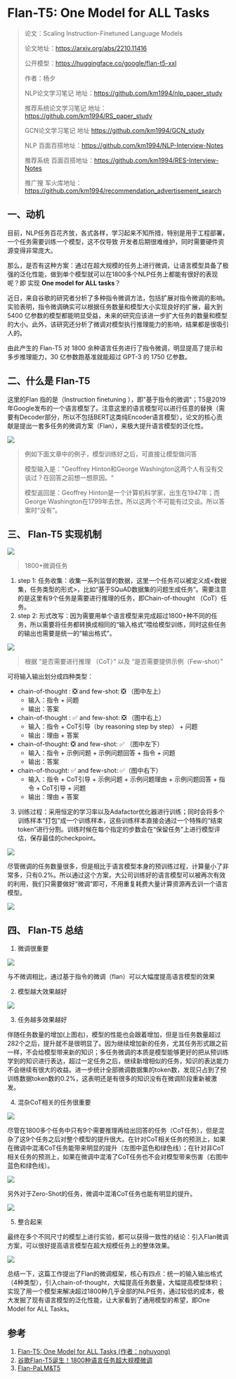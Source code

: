 # Flan-T5: One Model for ALL Tasks

> 论文：Scaling Instruction-Finetuned Language Models
> 
> 论文地址：https://arxiv.org/abs/2210.11416
> 
> 公开模型：https://huggingface.co/google/flan-t5-xxl
>
> 作者：杨夕
>
> NLP论文学习笔记 地址：https://github.com/km1994/nlp_paper_study
> 
> 推荐系统论文学习笔记 地址： https://github.com/km1994/RS_paper_study
> 
> GCN论文学习笔记 地址  https://github.com/km1994/GCN_study
> 
> NLP 百面百搭地址：https://github.com/km1994/NLP-Interview-Notes
> 
> 推荐系统 百面百搭地址：https://github.com/km1994/RES-Interview-Notes
> 
> 推广搜 军火库地址： https://github.com/km1994/recommendation_advertisement_search

## 一、动机

目前，NLP任务百花齐放，各式各样，学习起来不知所措，特别是用于工程部署，一个任务需要训练一个模型，这不仅导致 开发者后期很难维护，同时需要硬件资源变得非常庞大。

那么，是否有这种方案：通过在超大规模的任务上进行微调，让语言模型具备了极强的泛化性能，做到单个模型就可以在1800多个NLP任务上都能有很好的表现呢？即 实现 **One model for ALL tasks**？

近日，来自谷歌的研究者分析了多种指令微调方法，包括扩展对指令微调的影响。实验表明，指令微调确实可以根据任务数量和模型大小实现良好的扩展，最大到 5400 亿参数的模型都能明显受益，未来的研究应该进一步扩大任务的数量和模型的大小。此外，该研究还分析了微调对模型执行推理能力的影响，结果都是很吸引人的。

由此产生的 Flan-T5 对 1800 余种语言任务进行了指令微调，明显提高了提示和多步推理能力，30 亿参数跑基准就能超过 GPT-3 的 1750 亿参数。

## 二、什么是 Flan-T5

这里的Flan 指的是（Instruction finetuning ），即"基于指令的微调"；T5是2019年Google发布的一个语言模型了。注意这里的语言模型可以进行任意的替换（需要有Decoder部分，所以不包括BERT这类纯Encoder语言模型），论文的核心贡献是提出一套多任务的微调方案（Flan），来极大提升语言模型的泛化性。

![](img/20230228075007.png)

> 例如下面文章中的例子，模型训练好之后，可直接让模型做问答
> 
> 模型输入是："Geoffrey Hinton和George Washington这两个人有没有交谈过？在回答之前想一想原因。“
> 
> 模型返回是：Geoffrey Hinton是一个计算机科学家，出生在1947年；而George Washington在1799年去世。所以这两个不可能有过交谈。所以答案时“没有”。

## 三、 Flan-T5 实现机制

![](img/20230228075443.png)
> 1800+微调任务

1. step 1: 任务收集：收集一系列监督的数据，这里一个任务可以被定义成<数据集，任务类型的形式>，比如“基于SQuAD数据集的问题生成任务”。需要注意的是这里有9个任务是需要进行推理的任务，即Chain-of-thought （CoT）任务。
2. step 2: 形式改写：因为需要用单个语言模型来完成超过1800+种不同的任务，所以需要将任务都转换成相同的“输入格式”喂给模型训练，同时这些任务的输出也需要是统一的“输出格式”。

![](img/20230228075718.png)
> 根据 “是否需要进行推理 （CoT）” 以及 “是否需要提供示例（Few-shot）”

可将输入输出划分成四种类型：

- chain-of-thought : ❎ and few-shot: ❎ （图中左上）
  - 输入：指令 + 问题
  - 输出：答案
- chain-of-thought : ✅ and few-shot: ❎ （图中右上）
  - 输入：指令 + CoT引导（by reasoning step by step） + 问题
  - 输出：理由 + 答案
- chain-of-thought: ❎ and few-shot: ✅ （图中左下）
  - 输入：指令 + 示例问题 + 示例问题回答 + 指令 + 问题
  - 输出：答案
- chain-of-thought: ✅ and few-shot: ✅（图中右下）
  - 输入：指令 + CoT引导 + 示例问题 + 示例问题理由 + 示例问题回答 + 指令 + CoT引导 + 问题
  - 输出：理由 + 答案

3. 训练过程：采用恒定的学习率以及Adafactor优化器进行训练；同时会将多个训练样本“打包”成一个训练样本，这些训练样本直接会通过一个特殊的“结束token”进行分割。训练时候在每个指定的步数会在“保留任务”上进行模型评估，保存最佳的checkpoint。

![](img/20230228080041.png)

尽管微调的任务数量很多，但是相比于语言模型本身的预训练过程，计算量小了非常多，只有0.2%。所以通过这个方案，大公司训练好的语言模型可以被再次有效的利用，我们只需要做好“微调”即可，不用重复耗费大量计算资源再去训一个语言模型。

![](img/20230228080124.png)

## 四、 Flan-T5 总结

1. 微调很重要

![](img/20230228080222.png)

与不微调相比，通过基于指令的微调（flan）可以大幅度提高语言模型的效果

2. 模型越大效果越好

![](img/微信截图_20230228080254.png)

3. 任务越多效果越好

伴随任务数量的增加(上图右)，模型的性能也会跟着增加，但是当任务数量超过282个之后，提升就不是很明显了。因为继续增加新的任务，尤其任务形式跟之前一样，不会给模型带来新的知识；多任务微调的本质是模型能够更好的把从预训练学到的知识进行表达，超过一定任务之后，继续新增相似的任务，知识的表达能力不会继续有很大的收益。进一步统计全部微调数据集的token数，发现只占到了预训练数据token数的0.2%，这表明还是有很多的知识没有在微调阶段重新被激发。

4. 混杂CoT相关的任务很重要

![](img/微信截图_20230228080323.png)

尽管在1800多个任务中只有9个需要推理再给出回答的任务（CoT任务），但是混杂了这9个任务之后对整个模型的提升很大。在针对CoT相关任务的预测上，如果在微调中混淆CoT任务能带来明显的提升（左图中蓝色和绿色线）；在针对非CoT相关任务的预测上，如果在微调中混淆了CoT任务也不会对模型带来伤害（右图中蓝色和绿色线）。

![](img/微信截图_20230228080347.png)

另外对于Zero-Shot的任务，微调中混淆CoT任务也能有明显的提升。

![](img/微信截图_20230228080407.png)

5. 整合起来

最终在多个不同尺寸的模型上进行实验，都可以获得一致性的结论：引入Flan微调方案，可以很好提高语言模型在超大规模任务上的整体效果。

![](img/微信截图_20230228080427.png)

总结一下，这篇工作提出了Flan的微调框架，核心有四点：统一的输入输出格式（4种类型），引入chain-of-thought，大幅提高任务数量，大幅提高模型体积；实现了用一个模型来解决超过1800种几乎全部的NLP任务，通过较低的成本，极大发掘了现有语言模型的泛化性能，让大家看到了通用模型的希望，即One Model for ALL Tasks。

## 参考

1. [Flan-T5: One Model for ALL Tasks (作者：nghuyong)](https://zhuanlan.zhihu.com/p/580468546)
2. [谷歌Flan-T5诞生！1800种语言任务超大规模微调](https://blog.csdn.net/xixiaoyaoww/article/details/127524968)
3. [Flan-PaLM&T5](https://mdnice.com/writing/522c525b7e214ccba7deba664a20dc37)